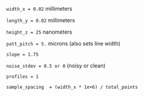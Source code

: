 `width_x = 0.02` millimeters

`length_y = 0.02` millimeters

`height_z = 25` nanometers

`patt_pitch = 5.` microns (also sets line width)

`slope = 1.75`

`noise_stdev = 0.5 or 0` (noisy or clean)

`profiles = 1`

`sample_spacing  = (width_x * 1e+6) / total_points`
